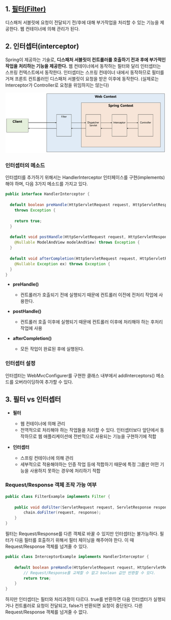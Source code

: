 ## 1. [필터(Filter)](https://github.com/dilmah0203/TIL/blob/main/JSP/%ED%95%84%ED%84%B0.md)

디스패처 서블릿에 요청이 전달되기 전/후에 대해 부가작업을 처리할 수 있는 기능을 제공한다. 웹 컨테이너에 의해 관리가 된다.

## 2. 인터셉터(interceptor)

Spring이 제공하는 기술로, **디스패처 서블릿이 컨트롤러를 호출하기 전과 후에 부가적인 작업을 처리하는 기능을 제공한다.** 웹 컨테이너에서 동작하는 필터와 달리 인터셉터는 스프링 컨텍스트에서 동작한다. 인터셉터는 스프링 컨테이너 내에서 동작하므로 필터를 거쳐 프론트 컨트롤러인 디스패처 서블릿이 요청을 받은 이후에 동작한다. (실제로는 Interceptor가 Controller로 요청을 위임하지는 않는다)

![img2](https://github.com/dilmah0203/TIL/blob/main/Image/Interceptor1.png)

### 인터셉터의 메소드

인터셉터를 추가하기 위해서는 HandlerInterceptor 인터페이스를 구현(implements)해야 하며, 다음 3가지 메소드를 가지고 있다.

```java
public interface HandlerInterceptor { 
  
  default boolean preHandle(HttpServletRequest request, HttpServletResponse response, Object handler) 
    throws Exception { 
    
    return true; 
  } 
  
  default void postHandle(HttpServletRequest request, HttpServletResponse response, Object handler, 
    @Nullable ModelAndView modelAndView) throws Exception {
  } 
  
  default void afterCompletion(HttpServletRequest request, HttpServletResponse response, Object handler, 
    @Nullable Exception ex) throws Exception {
  } 
}
```

- **preHandle()**
  - 컨트롤러가 호출되기 전에 실행되기 때문에 컨트롤러 이전에 전처리 작업에 사용한다.
  
- **postHandle()**
  - 컨트롤러 호출 이후에 실행되기 때문에 컨트롤러 이후에 처리해야 하는 후처리 작업에 사용
  
- **afterCompletion()**
  - 모든 작업이 완료된 후에 실행된다.

### 인터셉터 설정

인터셉터는 WebMvcConfigurer를 구현한 클래스 내부에서 addInterceptors() 메소드를 오버라이딩하여 추가할 수 있다.

## 3. 필터 vs 인터셉터

- **필터**
  - 웹 컨테이너에 의해 관리
  - 전역적으로 처리해야 하는 작업들을 처리할 수 있다. 인터셉터보다 앞단에서 동작하므로 웹 애플리케이션에 전반적으로 사용되는 기능을 구현하기에 적합

- **인터셉터**     
  - 스프링 컨테이너에 의해 관리 
  - 세부적으로 적용해야하는 인증 작업 등에 적합하기 때문에 특정 그룹만 어떤 기능을 사용하지 못하는 경우에 처리하기 적합

### Request/Response 객체 조작 가능 여부

```java
public class FilterExample implements Filter {

    public void doFilter(ServletRequest request, ServletResponse response, FilterChain chain) {
        chain.doFilter(request, response);       
    }
}
```

필터는 Request/Response를 다른 객체로 바꿀 수 있지만 인터셉터는 불가능하다. 필터가 다음 필터를 호출하기 위해서 필터 체이닝을 해주어야 한다. 이 때 Request/Response 객체를 넘겨줄 수 있다.

```java
public class InterceptorExample implements HandlerInterceptor {

    default boolean preHandle(HttpServletRequest request, HttpServletResponse response, Object handler) {
        // Request/Response를 교체할 수 없고 boolean 값만 반환할 수 있다.
        return true;
    }
}
```

하지만 인터셉터는 필터와 처리과정이 다르다. true를 반환하면 다음 인터셉터가 실행되거나 컨트롤러로 요청이 전달되고, false가 반환되면 요청이 중단된다. 다른 Request/Response 객체를 넘겨줄 수 없다.

